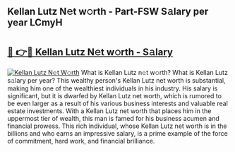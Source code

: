 ## Kellan Lutz N𝚎t w𝚘rth - Part-FSW S𝚊lary per year LCmyH

# <h2><a href="http://gc47mtq.nevu.top/?p=Kellan+Lutz">🔗 👉🔴 Kellan Lutz N𝚎t w𝚘rth - S𝚊lary</a></h2>

[![Kellan Lutz N𝚎t W𝚘rth](https://i.imgur.com/Oavwk0R.jpeg)](http://gc47mtq.nevu.top/?p=Kellan+Lutz)
What is Kellan Lutz n𝚎t w𝚘rth? What is Kellan Lutz s𝚊lary per year?
This wealthy person's Kellan Lutz net worth is substantial, making him one of the wealthiest individuals in his industry. His salary is significant, but it is dwarfed by Kellan Lutz net worth, which is rumored to be even larger as a result of his various business interests and valuable real estate investments. With a Kellan Lutz net worth that places him in the uppermost tier of wealth, this man is famed for his business acumen and financial prowess. This rich individual, whose Kellan Lutz net worth is in the billions and who earns an impressive salary, is a prime example of the force of commitment, hard work, and financial brilliance.
